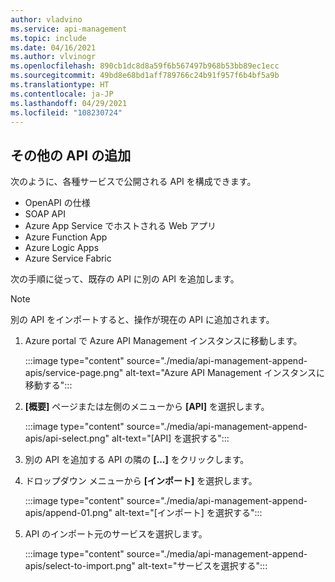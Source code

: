 ```yaml
---
author: vladvino
ms.service: api-management
ms.topic: include
ms.date: 04/16/2021
ms.author: vlvinogr
ms.openlocfilehash: 890cb1dc8d8a59f6b567497b968b53bb89ec1ecc
ms.sourcegitcommit: 49bd8e68bd1aff789766c24b91f957f6b4bf5a9b
ms.translationtype: HT
ms.contentlocale: ja-JP
ms.lasthandoff: 04/29/2021
ms.locfileid: "108230724"
---
```

## <a name="append-other-apis"></a>その他の API の追加

次のように、各種サービスで公開される API を構成できます。
* OpenAPI の仕様
* SOAP API
* Azure App Service でホストされる Web アプリ
* Azure Function App
* Azure Logic Apps
* Azure Service Fabric

次の手順に従って、既存の API に別の API を追加します。 

>[!NOTE] 
> 別の API をインポートすると、操作が現在の API に追加されます。

1. Azure portal で Azure API Management インスタンスに移動します。

    :::image type="content" source="./media/api-management-append-apis/service-page.png" alt-text="Azure API Management インスタンスに移動する":::

1. **[概要]** ページまたは左側のメニューから **[API]** を選択します。

    :::image type="content" source="./media/api-management-append-apis/api-select.png" alt-text="[API] を選択する":::

1. 別の API を追加する API の隣の **[...]** をクリックします。
1. ドロップダウン メニューから **[インポート]** を選択します。

    :::image type="content" source="./media/api-management-append-apis/append-01.png" alt-text="[インポート] を選択する":::

1. API のインポート元のサービスを選択します。

    :::image type="content" source="./media/api-management-append-apis/select-to-import.png" alt-text="サービスを選択する":::
